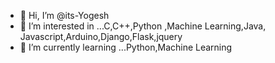 - 👋 Hi, I’m @its-Yogesh
- 👀 I’m interested in ...C,C++,Python ,Machine Learning,Java, Javascript,Arduino,Django,Flask,jquery
- 🌱 I’m currently learning ...Python,Machine Learning


<!---
its-Yogesh/its-Yogesh is a ✨ special ✨ repository because its `README.md` (this file) appears on your GitHub profile.
You can click the Preview link to take a look at your changes.
--->
